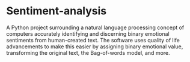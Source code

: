# Sentiment-analysis
A Python project surrounding a natural language processing concept of computers accurately identifying and discerning binary emotional sentiments from human-created text. The software uses quality of life advancements to make this easier by assigning binary emotional value, transforming the original text, the Bag-of-words model, and more.
